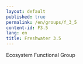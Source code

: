 ```yaml
---
layout: default
published: true
permalink: /en/groups/f_3_5
content-id: F3.5
lang: en
title: Freshwater 3.5
---
```


Ecosystem Functional Group
